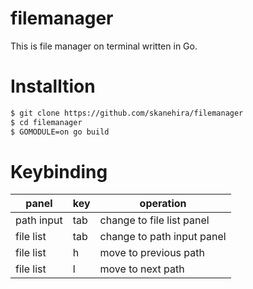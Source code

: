 # filemanager
This is file manager on terminal written in Go.


# Installtion
```sh
$ git clone https://github.com/skanehira/filemanager
$ cd filemanager
$ GOMODULE=on go build
```

# Keybinding
|panel     |key|operation                 |
|----------|---|--------------------------|
|path input|tab|change to file list panel |
|file list |tab|change to path input panel|
|file list |h  |move to previous path     |
|file list |l  |move to next path         |
